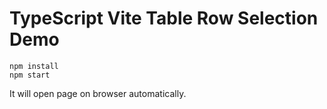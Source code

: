 TypeScript Vite Table Row Selection Demo
===========================

```
npm install
npm start
```

It will open page on browser automatically.
